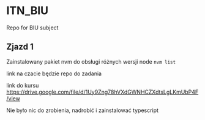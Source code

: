 # ITN_BIU
Repo for BIU subject

## Zjazd 1
Zainstalowany pakiet nvm do obsługi różnych wersji node
`nvm list`

link na czacie będzie repo do zadania

link do kursu
https://drive.google.com/file/d/1Uy9Zng78hVXdGWNHCZXdtsLgLKmUbP4F/view

Nie było nic do zrobienia, nadrobić i zainstalować typescript